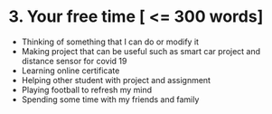 # 3. Your free time [ <= 300 words]

*	Thinking of something that I can do or modify it 
*	Making project that can be useful such as smart car project and distance sensor for covid 19
*	Learning online certificate 
*	Helping other student with project and assignment
*	Playing football to refresh my mind
*	Spending some time with my friends and family
